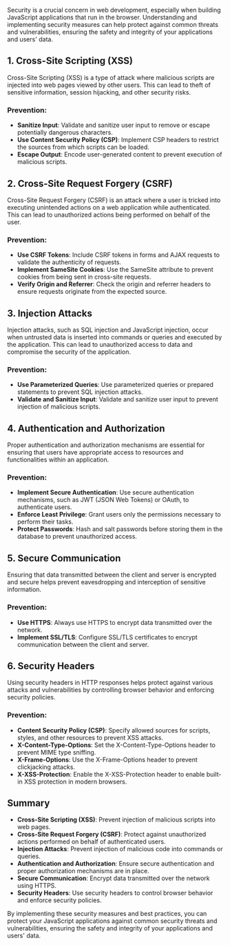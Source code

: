 Security is a crucial concern in web development, especially when building JavaScript applications that run in the browser. Understanding and implementing security measures can help protect against common threats and vulnerabilities, ensuring the safety and integrity of your applications and users' data.

## 1. Cross-Site Scripting (XSS)

Cross-Site Scripting (XSS) is a type of attack where malicious scripts are injected into web pages viewed by other users. This can lead to theft of sensitive information, session hijacking, and other security risks.

### Prevention:

- **Sanitize Input**: Validate and sanitize user input to remove or escape potentially dangerous characters.
- **Use Content Security Policy (CSP)**: Implement CSP headers to restrict the sources from which scripts can be loaded.
- **Escape Output**: Encode user-generated content to prevent execution of malicious scripts.

## 2. Cross-Site Request Forgery (CSRF)

Cross-Site Request Forgery (CSRF) is an attack where a user is tricked into executing unintended actions on a web application while authenticated. This can lead to unauthorized actions being performed on behalf of the user.

### Prevention:

- **Use CSRF Tokens**: Include CSRF tokens in forms and AJAX requests to validate the authenticity of requests.
- **Implement SameSite Cookies**: Use the SameSite attribute to prevent cookies from being sent in cross-site requests.
- **Verify Origin and Referrer**: Check the origin and referrer headers to ensure requests originate from the expected source.

## 3. Injection Attacks

Injection attacks, such as SQL injection and JavaScript injection, occur when untrusted data is inserted into commands or queries and executed by the application. This can lead to unauthorized access to data and compromise the security of the application.

### Prevention:

- **Use Parameterized Queries**: Use parameterized queries or prepared statements to prevent SQL injection attacks.
- **Validate and Sanitize Input**: Validate and sanitize user input to prevent injection of malicious scripts.

## 4. Authentication and Authorization

Proper authentication and authorization mechanisms are essential for ensuring that users have appropriate access to resources and functionalities within an application.

### Prevention:

- **Implement Secure Authentication**: Use secure authentication mechanisms, such as JWT (JSON Web Tokens) or OAuth, to authenticate users.
- **Enforce Least Privilege**: Grant users only the permissions necessary to perform their tasks.
- **Protect Passwords**: Hash and salt passwords before storing them in the database to prevent unauthorized access.

## 5. Secure Communication

Ensuring that data transmitted between the client and server is encrypted and secure helps prevent eavesdropping and interception of sensitive information.

### Prevention:

- **Use HTTPS**: Always use HTTPS to encrypt data transmitted over the network.
- **Implement SSL/TLS**: Configure SSL/TLS certificates to encrypt communication between the client and server.

## 6. Security Headers

Using security headers in HTTP responses helps protect against various attacks and vulnerabilities by controlling browser behavior and enforcing security policies.

### Prevention:

- **Content Security Policy (CSP)**: Specify allowed sources for scripts, styles, and other resources to prevent XSS attacks.
- **X-Content-Type-Options**: Set the X-Content-Type-Options header to prevent MIME type sniffing.
- **X-Frame-Options**: Use the X-Frame-Options header to prevent clickjacking attacks.
- **X-XSS-Protection**: Enable the X-XSS-Protection header to enable built-in XSS protection in modern browsers.

## Summary

- **Cross-Site Scripting (XSS)**: Prevent injection of malicious scripts into web pages.
- **Cross-Site Request Forgery (CSRF)**: Protect against unauthorized actions performed on behalf of authenticated users.
- **Injection Attacks**: Prevent injection of malicious code into commands or queries.
- **Authentication and Authorization**: Ensure secure authentication and proper authorization mechanisms are in place.
- **Secure Communication**: Encrypt data transmitted over the network using HTTPS.
- **Security Headers**: Use security headers to control browser behavior and enforce security policies.

By implementing these security measures and best practices, you can protect your JavaScript applications against common security threats and vulnerabilities, ensuring the safety and integrity of your applications and users' data.
